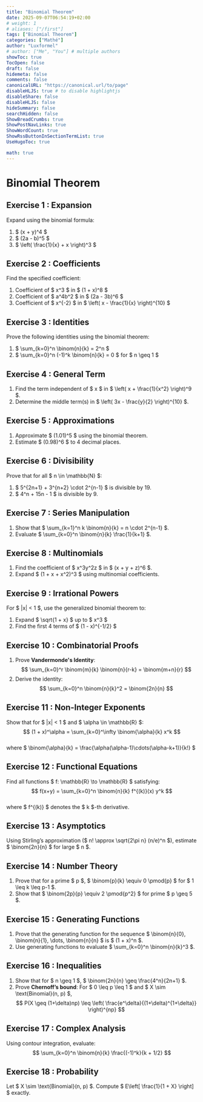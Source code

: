 ```yaml
---
title: "Binomial Theorem"
date: 2025-09-07T06:54:19+02:00
# weight: 1
# aliases: ["/first"]
tags: ["Binomial Theorem"]
categories: ["Mathé"]
author: "Luxformel"
# author: ["Me", "You"] # multiple authors
showToc: true
TocOpen: false
draft: false
hidemeta: false
comments: false
canonicalURL: "https://canonical.url/to/page"
disableHLJS: true # to disable highlightjs
disableShare: false
disableHLJS: false
hideSummary: false
searchHidden: false
ShowBreadCrumbs: true
ShowPostNavLinks: true
ShowWordCount: true
ShowRssButtonInSectionTermList: true
UseHugoToc: true

math: true
---
```


# Binomial Theorem

## Exercise 1 : Expansion  

Expand using the binomial formula: 

1. $ (x + y)^4 $  
2. $ (2a - b)^5 $  
3. $ \left( \frac{1}{x} + x \right)^3 $  

## Exercise 2 : Coefficients  

Find the specified coefficient: 

1. Coefficient of $ x^3 $ in $ (1 + x)^8 $
2. Coefficient of $ a^4b^2 $ in $ (2a - 3b)^6 $
3. Coefficient of $ x^{-2} $ in $ \left( x - \frac{1}{x} \right)^{10} $  

## Exercise 3 : Identities

Prove the following identities using the binomial theorem:  

1. $ \sum_{k=0}^n \binom{n}{k} = 2^n $  
2. $ \sum_{k=0}^n (-1)^k \binom{n}{k} = 0 $ for $ n \geq 1 $ 


## Exercise 4 : General Term 

1. Find the term independent of $ x $ in $ \left( x + \frac{1}{x^2} \right)^9 $.  
2. Determine the middle term(s) in $ \left( 3x - \frac{y}{2} \right)^{10} $.  

## Exercise 5 : Approximations 

1. Approximate $ (1.01)^5 $ using the binomial theorem.  
2. Estimate $ (0.98)^6 $ to 4 decimal places.  

## Exercise 6 : Divisibility 

Prove that for all $ n \in \mathbb{N} $: 

1. $ 5^{2n+1} + 3^{n+2} \cdot 2^{n-1} $ is divisible by 19.  
2. $ 4^n + 15n - 1 $ is divisible by 9.  

## Exercise 7 : Series Manipulation  

1. Show that $ \sum_{k=1}^n k \binom{n}{k} = n \cdot 2^{n-1} $.  
2. Evaluate $ \sum_{k=0}^n \binom{n}{k} \frac{1}{k+1} $.  

## Exercise 8 : Multinomials 

1. Find the coefficient of $ x^3y^2z $ in $ (x + y + z)^6 $.  
2. Expand $ (1 + x + x^2)^3 $ using multinomial coefficients.  

## Exercise 9 : Irrational Powers  

For $ |x| < 1 $, use the generalized binomial theorem to:  

1. Expand $ \sqrt{1 + x} $ up to $ x^3 $  
2. Find the first 4 terms of $ (1 - x)^{-1/2} $  

## Exercise 10 : Combinatorial Proofs  

1. Prove **Vandermonde's Identity**:  
   $$ \sum_{k=0}^r \binom{m}{k} \binom{n}{r-k} = \binom{m+n}{r} $$  
2. Derive the identity:  
   $$ \sum_{k=0}^n \binom{n}{k}^2 = \binom{2n}{n} $$ 

## Exercise 11 : Non-Integer Exponents 

Show that for $ |x| < 1 $ and $ \alpha \in \mathbb{R} $:  
   $$ (1 + x)^\alpha = \sum_{k=0}^\infty \binom{\alpha}{k} x^k $$  
   where $ \binom{\alpha}{k} = \frac{\alpha(\alpha-1)\cdots(\alpha-k+1)}{k!} $  

## Exercise 12 : Functional Equations  

Find all functions $ f: \mathbb{R} \to \mathbb{R} $ satisfying:  
   $$ f(x+y) = \sum_{k=0}^n \binom{n}{k} f^{(k)}(x) y^k $$  
   where $ f^{(k)} $ denotes the $ k $-th derivative.  

## Exercise 13 : Asymptotics 

Using Stirling’s approximation ($ n! \approx \sqrt{2\pi n} (n/e)^n $), estimate $ \binom{2n}{n} $ for large $ n $.  

## Exercise 14 : Number Theory 

1. Prove that for a prime $ p $, $ \binom{p}{k} \equiv 0 \pmod{p} $ for $ 1 \leq k \leq p-1 $.  
2. Show that $ \binom{2p}{p} \equiv 2 \pmod{p^2} $ for prime $ p \geq 5 $.  

## Exercise 15 : Generating Functions

1. Prove that the generating function for the sequence $ \binom{n}{0}, \binom{n}{1}, \dots, \binom{n}{n} $ is $ (1 + x)^n $.  
2. Use generating functions to evaluate $ \sum_{k=0}^n \binom{n}{k}^3 $.  

## Exercise 16 : Inequalities  

1. Show that for $ n \geq 1 $, $ \binom{2n}{n} \geq \frac{4^n}{2n+1} $.  
2. Prove **Chernoff’s bound**: For $ 0 \leq p \leq 1 $ and $ X \sim \text{Binomial}(n, p) $,  
   $$ P(X \geq (1+\delta)np) \leq \left( \frac{e^\delta}{(1+\delta)^{1+\delta}} \right)^{np} $$ 

## Exercise 17 : Complex Analysis 

Using contour integration, evaluate:  
   $$ \sum_{k=0}^n \binom{n}{k} \frac{(-1)^k}{k + 1/2} $$ 

## Exercise 18 : Probability 

Let $ X \sim \text{Binomial}(n, p) $. Compute $ E\left[ \frac{1}{1 + X} \right] $ exactly.  
